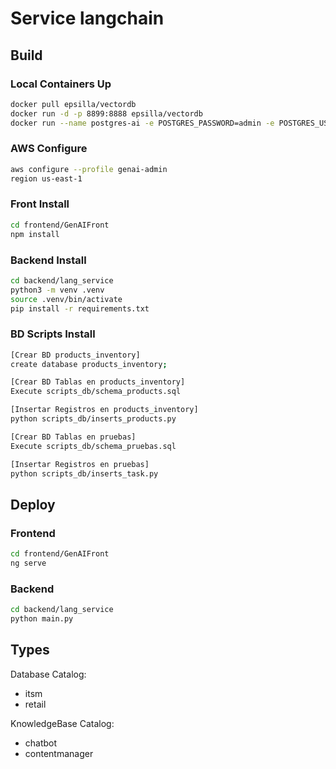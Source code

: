 # Service langchain

## Build

### Local Containers Up
```bash
docker pull epsilla/vectordb
docker run -d -p 8899:8888 epsilla/vectordb
docker run --name postgres-ai -e POSTGRES_PASSWORD=admin -e POSTGRES_USER=admin -e POSTGRES_DB=pruebas -p 5432:5432 -d postgres
```

### AWS Configure
```bash
aws configure --profile genai-admin
region us-east-1
```

### Front Install
```bash
cd frontend/GenAIFront
npm install
```

### Backend Install
```bash
cd backend/lang_service
python3 -m venv .venv
source .venv/bin/activate
pip install -r requirements.txt
```

### BD Scripts Install
```bash
[Crear BD products_inventory]
create database products_inventory;

[Crear BD Tablas en products_inventory]
Execute scripts_db/schema_products.sql

[Insertar Registros en products_inventory]
python scripts_db/inserts_products.py

[Crear BD Tablas en pruebas]
Execute scripts_db/schema_pruebas.sql

[Insertar Registros en pruebas]
python scripts_db/inserts_task.py
```

## Deploy

### Frontend
```bash
cd frontend/GenAIFront
ng serve
```

### Backend
```bash
cd backend/lang_service
python main.py
```

## Types

Database Catalog:
* itsm
* retail

KnowledgeBase Catalog:
* chatbot
* contentmanager